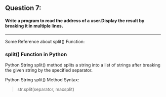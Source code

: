 ## Question 7:
#### **Write a program to read the address of a user.Display the result by breaking it in multiple lines.**

***
Some Reference about split() Function:
### split() Function in Python

Python String split() method splits a string into a list of strings after breaking the given string by the specified separator.

Python String split() Method Syntax:</br>
> str.split(separator, maxsplit)




